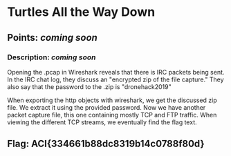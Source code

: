 # **Turtles All the Way Down**
## Points: *coming soon*
### **Description:** *coming soon*

Opening the .pcap in Wireshark reveals that there is IRC packets being sent. In the IRC chat log, they discuss an "encrypted zip of the file capture." 
They also say that the password to the .zip is "dronehack2019"

When exporting the http objects with wireshark, we get the discussed zip file. We extract it using the provided password. Now we have another packet capture
file, this one containing mostly TCP and FTP traffic. When viewing the different TCP streams, we eventually find the flag text.

## **Flag:** ACI{334661b88dc8319b14c0788f80d}
